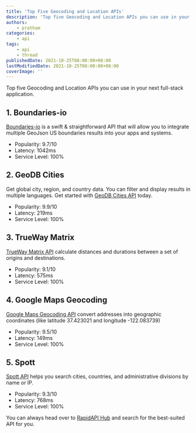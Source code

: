 ```yaml
---
title: 'Top Five Geocoding and Location APIs'
description: 'Top five Geocoding and Location APIs you can use in your next full-stack application.'
authors:
    - pratham
categories:
    - api
tags:
    - api
    - thread
publishedDate: 2021-10-25T08:00:00+08:00
lastModifiedDate: 2021-10-25T08:00:00+08:00
coverImage: ''
---
```


<Lead>
	Top five Geocoding and Location APIs you can use in your next full-stack
	application.
</Lead>

## 1. Boundaries-io

[Boundaries-io](https://rapidapi.com/VanitySoft/api/boundaries-io-1/?utm_source=RapidAPI.com/guides&utm_medium=DevRel&utm_campaign=DevRel) is a swift & straightforward API that will allow you to integrate multiple GeoJson US boundaries results into your apps and systems.

-   Popularity: 9.7/10
-   Latency: 1042ms
-   Service Level: 100%

## 2. GeoDB Cities

Get global city, region, and country data. You can filter and display results in multiple languages. Get started with [GeoDB Cities API](https://rapidapi.com/wirefreethought/api/geodb-cities/?utm_source=RapidAPI.com/guides&utm_medium=DevRel&utm_campaign=DevRel) today.

-   Popularity: 9.9/10
-   Latency: 219ms
-   Service Level: 100%

## 3. TrueWay Matrix

[TrueWay Matrix API](https://rapidapi.com/trueway/api/trueway-matrix/?utm_source=RapidAPI.com/guides&utm_medium=DevRel&utm_campaign=DevRel) calculate distances and durations between a set of origins and destinations.

-   Popularity: 9.1/10
-   Latency: 575ms
-   Service Level: 100%

## 4. Google Maps Geocoding

[Google Maps Geocoding API](https://rapidapi.com/googlecloud/api/google-maps-geocoding/?utm_source=RapidAPI.com/guides&utm_medium=DevRel&utm_campaign=DevRel) convert addresses into geographic coordinates (like latitude 37.423021 and longitude -122.083739)

-   Popularity: 9.5/10
-   Latency: 149ms
-   Service Level: 100%

## 5. Spott

[Spott API](https://rapidapi.com/Spott/api/spott/?utm_source=RapidAPI.com/guides&utm_medium=DevRel&utm_campaign=DevRel) helps you search cities, countries, and administrative divisions by name or IP.

-   Popularity: 9.3/10
-   Latency: 768ms
-   Service Level: 100%

You can always head over to [RapidAPI Hub](https://rapidapi.com/?utm_source=RapidAPI.com/guides&utm_medium=DevRel&utm_campaign=DevRel) and search for the best-suited API for you.
